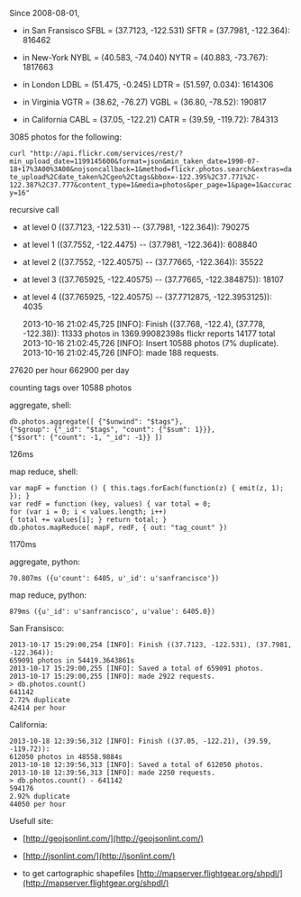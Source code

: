 Since 2008-08-01,

-  in San Fransisco SFBL = (37.7123, -122.531) SFTR = (37.7981, -122.364): 816462

-  in New-York NYBL = (40.583, -74.040) NYTR = (40.883, -73.767): 1817663

-  in London LDBL = (51.475, -0.245) LDTR = (51.597, 0.034): 1614306

-  in Virginia VGTR = (38.62, -76.27) VGBL = (36.80, -78.52): 190817

-  in California CABL = (37.05, -122.21) CATR = (39.59, -119.72): 784313

3085 photos for the following:

```curl "http://api.flickr.com/services/rest/?min_upload_date=1199145600&format=json&min_taken_date=1990-07-18+17%3A00%3A00&nojsoncallback=1&method=flickr.photos.search&extras=date_upload%2Cdate_taken%2Cgeo%2Ctags&bbox=-122.395%2C37.771%2C-122.387%2C37.777&content_type=1&media=photos&per_page=1&page=1&accuracy=16"```

recursive call

-  at level 0 ((37.7123, -122.531) -- (37.7981, -122.364)): 790275

-  at level 1 ((37.7552, -122.4475) -- (37.7981, -122.364)): 608840

-  at level 2 ((37.7552, -122.40575) -- (37.77665, -122.364)): 35522

-  at level 3 ((37.765925, -122.40575) -- (37.77665, -122.384875)): 18107

-  at level 4 ((37.765925, -122.40575) -- (37.7712875, -122.3953125)): 4035




    2013-10-16 21:02:45,725 [INFO]: Finish ((37.768, -122.4), (37.778, -122.38)):
    11333 photos in 1369.99082398s
    flickr reports 14177 total
    2013-10-16 21:02:45,726 [INFO]: Insert 10588 photos (7% duplicate).
    2013-10-16 21:02:45,726 [INFO]: made 188 requests.

27620 per hour
662900 per day

counting tags over 10588 photos

aggregate, shell:

    db.photos.aggregate([ {"$unwind": "$tags"},
    {"$group": {"_id": "$tags", "count": {"$sum": 1}}},
    {"$sort": {"count": -1, "_id": -1}} ])
126ms

map reduce, shell:

    var mapF = function () { this.tags.forEach(function(z) { emit(z, 1); }); }
    var redF = function (key, values) { var total = 0;
    for (var i = 0; i < values.length; i++)
    { total += values[i]; } return total; }
    db.photos.mapReduce( mapF, redF, { out: "tag_count" })
1170ms

aggregate, python:

	70.807ms ({u'count': 6405, u'_id': u'sanfrancisco'})
map reduce, python:

	879ms ({u'_id': u'sanfrancisco', u'value': 6405.0})

San Fransisco:

	2013-10-17 15:29:00,254 [INFO]: Finish ((37.7123, -122.531), (37.7981, -122.364)):
	659091 photos in 54419.3643861s
	2013-10-17 15:29:00,255 [INFO]: Saved a total of 659091 photos.
	2013-10-17 15:29:00,255 [INFO]: made 2922 requests.
	> db.photos.count()
	641142
	2.72% duplicate
	42414 per hour

California:

	2013-10-18 12:39:56,312 [INFO]: Finish ((37.05, -122.21), (39.59, -119.72)):
	612050 photos in 48558.9884s
	2013-10-18 12:39:56,313 [INFO]: Saved a total of 612050 photos.
	2013-10-18 12:39:56,313 [INFO]: made 2250 requests.
	> db.photos.count() - 641142
	594176
	2.92% duplicate
	44050 per hour

Usefull site:

-  [http://geojsonlint.com/](http://geojsonlint.com/)

-  [http://jsonlint.com/](http://jsonlint.com/)

-  to get cartographic shapefiles [http://mapserver.flightgear.org/shpdl/](http://mapserver.flightgear.org/shpdl/)
